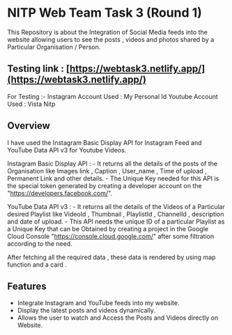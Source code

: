 
# NITP Web Team Task 3 (Round 1)

This Repository is about the Integration of Social Media feeds into the website allowing users to see the posts , videos and photos shared by a Particular Organisation / Person.

## Testing link : [https://webtask3.netlify.app/](https://webtask3.netlify.app/)

   For Testing :-
     Instagram Account Used : My Personal Id
     Youtube Account Used : Vista Nitp

## Overview

  I have used the Instagram Basic Display API for Instagram Feed and YouTube Data API v3 for Youtube Videos.


  Instagram Basic Display API :
	  - It returns all the details of the posts of the Organisation like Images link , Caption , User_name , Time of upload , 
      Permanent Link and other details.
	  - The Unique Key needed for this API is the special token generated by creating a developer account on the 
      "https://developers.facebook.com/".


  YouTube Data API v3 :
	  - It returns all the details of the Videos of a Particular desired Playlist like VideoId , Thumbnail , PlaylistId , 
      ChannelId , description and date of upload.
	  - This API needs the unique ID of a particular Playlist as a Unique Key that can be Obtained by creating a project in 
      the Google Cloud Console "https://console.cloud.google.com/" after some filtration according to the need.

  After fetching all the required data , these data is rendered by using map function and a card .
	

## Features

- Integrate Instagram and YouTube feeds into my website.
- Display the latest posts and videos dynamically.
- Allows the user to watch and Access the Posts and Videos directly on Website.


